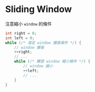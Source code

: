 # Sliding Window

注意縮小 `window` 的條件

```c++
int right = 0;
int left = 0;
while (/* 滿足 window 擴張條件 */) {
    // window 擴張
    ++right;
    // ...
    while (/* 觸發 window 縮小條件 */) {
        // window 縮小
        ++left;
        // ...
    }
}
```
